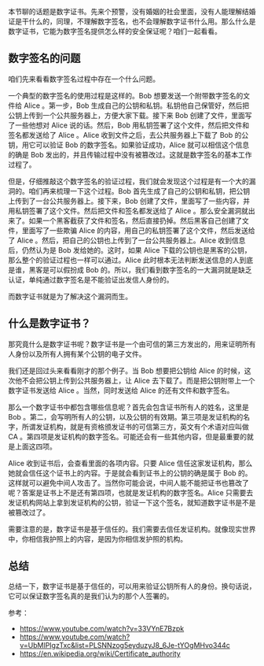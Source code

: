 本节聊的话题是数字证书。先来个预警，没有婚姻的社会里面，没有人能理解结婚证是干什么的，同理，不理解数字签名，也不会理解数字证书什么用。那么什么是数字证书，它能为数字签名提供怎么样的安全保证呢？咱们一起看看。

## 数字签名的问题

咱们先来看看数字签名过程中存在一个什么问题。

一个典型的数字签名的使用过程是这样的。Bob 想要发送一个附带数字签名的文件给 Alice 。第一步，Bob 生成自己的公钥和私钥。私钥他自己保管好，然后把公钥上传到一个公共服务器上，方便大家下载。接下来 Bob 创建了文件，里面写了一些他想对 Alice 说的话。然后，Bob 用私钥签署了这个文件，然后把文件和签名都发送给了 Alice 。Alice 收到文件之后，去公共服务器上下载了 Bob 的公钥，用它可以验证 Bob 的数字签名。如果验证成功，Alice 就可以相信这个信息的确是 Bob 发出的，并且传输过程中没有被篡改过。这就是数字签名的基本工作过程了。

但是，仔细推敲这个数字签名的验证过程，我们就会发现这个过程是有一个大的漏洞的。咱们再来梳理一下这个过程。Bob 首先生成了自己的公钥和私钥，把公钥上传到了一台公共服务器上。接下来，Bob 创建了文件，里面写了一些内容，并用私钥签署了这个文件。然后把文件和签名都发送给了 Alice 。那么安全漏洞就出来了。如果一个黑客截获了文件和签名，然后直接扔掉。然后黑客自己创建了文件，里面写了一些欺骗 Alice 的内容，用自己的私钥签署了这个文件，然后发送给了 Alice 。然后，把自己的公钥也上传到了一台公共服务器上。Alice 收到信息后，仍然认为是 Bob 发给她的。这时，如果 Alice 下载的公钥也是黑客的公钥，那么整个的验证过程也一样可以通过。Alice 此时根本无法判断发送信息的人到底是谁，黑客是可以假扮成 Bob 的。所以，我们看到数字签名的一大漏洞就是缺乏认证，单纯通过数字签名是不能验证出发信人身份的。

而数字证书就是为了解决这个漏洞而生。

## 什么是数字证书？

那究竟什么是数字证书呢？数字证书是一个由可信的第三方发出的，用来证明所有人身份以及所有人拥有某个公钥的电子文件。

我们还是回过头来看看刚才的那个例子。当 Bob 想要把公钥给 Alice 的时候，这次他不会把公钥上传到公共服务器上，让 Alice 去下载了。而是把公钥附带上一个数字证书发送给 Alice 。当然，同时发送给 Alice 的还有文件和数字签名。

那么一个数字证书中都包含哪些信息呢？首先会包含证书所有人的姓名，这里是 Bob 。第二，会写明所有人的公钥，以及公钥的有效期。第三项是发证机构的名字，所谓发证机构，就是有资格颁发证书的可信第三方，英文有个术语对应叫做 CA 。第四项是发证机构的数字签名。可能还会有一些其他内容，但是最重要的就是上面这四项。

Alice 收到证书后，会查看里面的各项内容。只要 Alice 信任这家发证机构，那么她就会信任这个证书上的内容。于是就会看到证书上的公钥的确是属于 Bob 的。这样就可以避免中间人攻击了。当然你可能会说，中间人能不能把证书也篡改了呢？答案是证书上不是还有第四项，也就是发证机构的数字签名。Alice 只需要去发证机构网站上拿到发证机构的公钥，验证一下这个签名，就知道数字证书是不是被篡改过了。

需要注意的是，数字证书是基于信任的。我们需要去信任发证机构。就像现实世界中，你相信我护照上的内容，是因为你相信发护照的机构。

## 总结

总结一下，数字证书是基于信任的，可以用来验证公钥所有人的身份。换句话说，它可以保证数字签名真的是我们认为的那个人签署的。

参考：

- https://www.youtube.com/watch?v=33VYnE7Bzpk
- https://www.youtube.com/watch?v=UbMlPIgzTxc&list=PLSNNzog5eyduzyJ8_6Je-tYOgMHvo344c
- https://en.wikipedia.org/wiki/Certificate_authority
